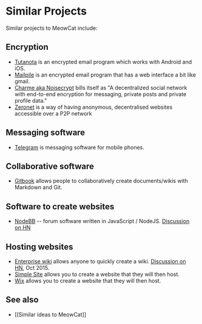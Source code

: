 # Similar Projects

Similar projects to MeowCat include:

## Encryption

* [Tutanota](https://tutanota.com/) is an encrypted email program which works with Android and iOS.
* [Mailpile](https://www.mailpile.is/) is an encrypted email program that has a web interface a  bit like gmail.
* [Charme aka Noisecrypt](https://github.com/mschultheiss/Noisecrypt) bills itself as "A decentralized social network with end-to-end encryption for messaging, private posts and private profile data."
* [Zeronet](https://github.com/HelloZeroNet/ZeroNet) is a way of having anonymous, decentralised websites accessible over a P2P network

## Messaging software

* [Telegram](https://telegram.org/) is messaging software for mobile phones.

## Collaborative software

* [Gitbook](https://www.gitbook.com/) allows people to collaboratively create documents/wikis with Markdown and Git.

## Software to create websites

* [NodeBB](https://github.com/NodeBB/NodeBB) -- forum software written in JavaScript / NodeJS. [Discussion on HN](https://news.ycombinator.com/item?id=7930586)

## Hosting websites

* [Enterprise wiki](http://enterprisewiki.co) allows anyone to quickly create a wiki. [Discussion on HN](https://news.ycombinator.com/item?id=10457441), Oct 2015.
* [Simple Site](http://www.simplesite.com/) allows you to create a website that they will then host.
* [Wix](http://www.wix.com/) allows you to create a website that they will then host.

## See also

* [[Similar ideas to MeowCat]]
